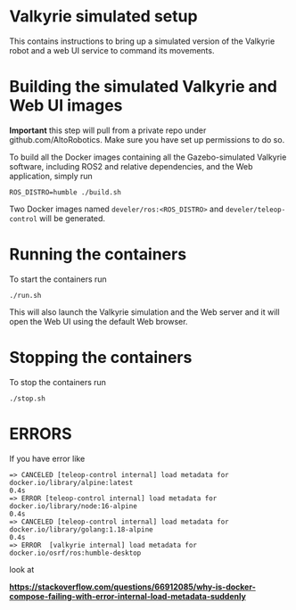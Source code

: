 # Valkyrie simulated setup

This contains instructions to bring up a simulated version of the Valkyrie robot and a web UI service to command its movements.

# Building the simulated Valkyrie and Web UI images

**Important** this step will pull from a private repo under github.com/AltoRobotics. Make sure you have set up permissions to do so.

To build all the Docker images containing all the Gazebo-simulated Valkyrie software, including ROS2 and relative dependencies, and the Web application, simply run

```shell
ROS_DISTRO=humble ./build.sh
```

Two Docker images named `develer/ros:<ROS_DISTRO>` and `develer/teleop-control` will be generated.

# Running the containers

To start the containers run

```shell
./run.sh
```

This will also launch the Valkyrie simulation and the Web server and it will open the Web UI using the default Web browser.

# Stopping the containers

To stop the containers run

```shell
./stop.sh
```

# ERRORS

If you have error like 
```shell
=> CANCELED [teleop-control internal] load metadata for docker.io/library/alpine:latest                                                                                                   0.4s
=> ERROR [teleop-control internal] load metadata for docker.io/library/node:16-alpine                                                                                                     0.4s
=> CANCELED [teleop-control internal] load metadata for docker.io/library/golang:1.18-alpine                                                                                              0.4s
=> ERROR  [valkyrie internal] load metadata for docker.io/osrf/ros:humble-desktop
```

look at 

**https://stackoverflow.com/questions/66912085/why-is-docker-compose-failing-with-error-internal-load-metadata-suddenly**
